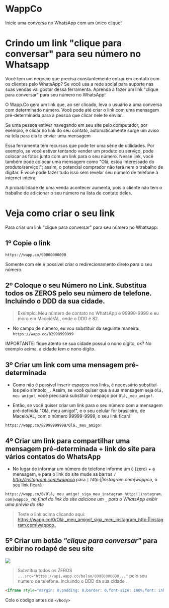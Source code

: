 # WappCo
Inicie uma conversa no WhatsApp com um único clique!

Crindo um link "clique para conversar" para seu número no Whatsapp 
====================

Você tem um negócio que precisa constantemente entrar em contato com os clientes pelo WhatsApp? Se você usa a rede social para suporte nas suas vendas vai gostar dessa ferramenta. Aprenda a fazer um link "clique para conversar" para seu número no WhatsApp!

O Wapp.Co gera um link que, ao ser clicado, leva o usuário a uma conversa com determinado número. Você pode até criar o link com uma mensagem pré-determinada para a pessoa que clicar nele te enviar.

Se uma pessoa estiver navegando em seu site pelo computador, por exemplo, e clicar no link do seu contato, automaticamente surge um aviso na tela para ela te enviar uma mensagem

Essa ferramenta tem recursos que pode ter uma série de utilidades. Por exemplo, se você estiver tentando vender um produto ou serviço, pode colocar as fotos junto com um link para o seu número. Nesse link, você também pode colocar uma mensagem como "Olá, estou interessado do produto/serviço!"; assim, o potencial comprador não terá nem o trabalho de digitar. E você pode fazer tudo isso sem revelar seu número de telefone à internet inteira. 

A probabilidade de uma venda acontecer aumenta, pois o cliente não tem o trabalho de adicionar o seu número na lista de contato deles.

Veja como criar o seu link
============

Para criar um link "clique para conversar" para seu número no Whatsapp:

1º Copie o link
-
`https://wapp.co/00000000000`

Somente com ele é possível criar o redirecionamento direto para o seu número.

2º Coloque o seu Número no Link. Substitua todos os ZEROS pelo seu número de telefone. Incluindo o DDD da sua cidade.
-
> Exemplo: Meu número de contato no WhatsApp é 99999-9999 e eu moro em Maceió/AL, onde o DDD é 82.

- No campo de número, eu vou substituir da seguinte maneira: `https://wapp.co/82999999999`

IMPORTANTE: fique atento se sua cidade possui o nono dígito, ok? No exemplo acima, a cidade tem o nono dígito.

3º Criar um link com uma mensagem pré-determinada
-
- Como não é possível inserir espaços nos links, é necessário substituí-los pelo símbolo `_`. Assim, se você quiser que a sua mensagem seja `Olá, meu amigo!`, você precisará substituir o espaço por `Olá,_meu_amigo!`.

- Então, se você quiser criar um link para o seu número com a mensagem pré-definida "Olá, meu amigo!", e o seu celular for brasileiro, de Maceió/AL, com o número 99999-9999, o seu link ficará 

`https://wapp.co/82999999999/Olá,_meu_amigo!`

4º Criar um link para compartilhar uma mensagem pré-determinada + link do site para vários contatos do WhatsApp
-
- No lugar de informar um número de telefone informe um `0` (zero) + a mensagem, e para o link do site mude as barras `/` _http://instagram.com/wappco_ para `|` _http:||instagram.com|wappco_, o seu link ficará 

`https://wapp.co/0/Olá,_meu_amigo!_siga_meu_instagram_http:||instagram.com|wappco_` _no final do link do site adicione um `_` para o WhatsApp exibir uma prévia do site_ 

> Teste o link acima clicando aqui: <https://wapp.co/0/Olá,_meu_amigo!_siga_meu_instagram_http:||instagram.com|wappco_> 

5º Criar um botão _"clique para conversar"_ para exibir no rodapé de seu site
-
![](https://api.wapp.co/precisadeajuda.png)

> Substitua todos os ZEROS `...src="https://api.wapp.co/balao/00000000000..."` pelo seu número de telefone. Incluindo o DDD da sua cidade .

```html
<iframe style="margin: 0;padding: 0;border: 0;font-size: 100%;font: inherit;vertical-align: baseline;position: fixed;bottom: 10px;right: 10px;height: 70px;width: 225px;overflow: hidden;" src="https://api.wapp.co/balao/00000000000" width="225" height="70" allowfullscreen hspace="0" vspace="0" frameborder="0" scrolling="no"></iframe>
```

Cole o código antes de ` </body> `
